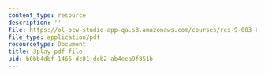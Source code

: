 ```yaml
---
content_type: resource
description: ''
file: https://ol-ocw-studio-app-qa.s3.amazonaws.com/courses/res-9-003-brains-minds-and-machines-summer-course-summer-2015/b0bb4dbf1466dc81dcb2ab4eca9f351b_2304746.pdf
file_type: application/pdf
resourcetype: Document
title: 3play pdf file
uid: b0bb4dbf-1466-dc81-dcb2-ab4eca9f351b
---
```

